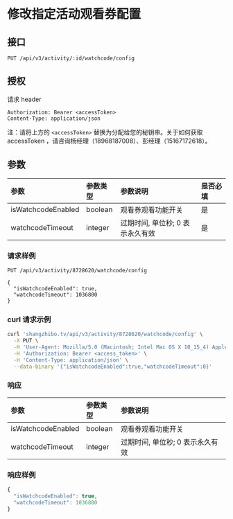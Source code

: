 # 修改指定活动观看券配置

## 接口

```http
PUT /api/v3/activity/:id/watchcode/config
```

## 授权

请求 header

```http
Authorization: Bearer <accessToken>
Content-Type: application/json
```

注：请将上方的 `<accessToken>` 替换为分配给您的秘钥串。关于如何获取 accessToken ，请咨询杨经理（18968187008）、彭经理（15167172618）。

## 参数

| 参数 | 参数类型 | 参数说明 | 是否必填 |
| :--- | :--- | :--- | :--- |
| isWatchcodeEnabled | boolean | 观看券观看功能开关 | 是 |
| watchcodeTimeout | integer | 过期时间, 单位秒; 0 表示永久有效 | 是 |

### 请求样例

```http
PUT /api/v3/activity/8728620/watchcode/config

{
  "isWatchcodeEnabled": true,
  "watchcodeTimeout": 1036800
}
```

### curl 请求示例

```bash
curl 'shangzhibo.tv/api/v3/activity/8728620/watchcode/config' \
  -X PUT \
  -H 'User-Agent: Mozilla/5.0 (Macintosh; Intel Mac OS X 10_15_4) AppleWebKit/537.36 (KHTML, like Gecko) Chrome/83.0.4103.61 Safari/537.36' \
  -H 'Authorization: Bearer <access_token>' \
  -H 'Content-Type: application/json' \
  --data-binary '{"isWatchcodeEnabled":true,"watchcodeTimeout":0}'
```

### 响应

| 参数 | 参数类型 | 参数说明 |
| :--- | :--- | :--- |
| isWatchcodeEnabled | boolean | 观看券观看功能开关 |
| watchcodeTimeout | integer | 过期时间, 单位秒; 0 表示永久有效 |

### 响应样例

```javascript
{
  "isWatchcodeEnabled": true,
  "watchcodeTimeout": 1036800
}
```

